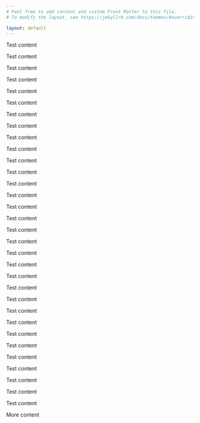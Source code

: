 ```yaml
---
# Feel free to add content and custom Front Matter to this file.
# To modify the layout, see https://jekyllrb.com/docs/themes/#overriding-theme-defaults

layout: default
---
```



<p>Test content</p>
<p>Test content</p>
<p>Test content</p>
<p>Test content</p>
<p>Test content</p>
<p>Test content</p>
<p>Test content</p>
<p>Test content</p>
<p>Test content</p>
<p>Test content</p>
<p>Test content</p>
<p>Test content</p>
<p>Test content</p>
<p>Test content</p>
<p>Test content</p>
<p>Test content</p>
<p>Test content</p>
<p>Test content</p>
<p>Test content</p>
<p>Test content</p>
<p>Test content</p>
<p>Test content</p>
<p>Test content</p>
<p>Test content</p>
<p>Test content</p>
<p>Test content</p>
<p>Test content</p>
<p>Test content</p>
<p>Test content</p>
<p>Test content</p>
<p>Test content</p>
<p>Test content</p>


More content